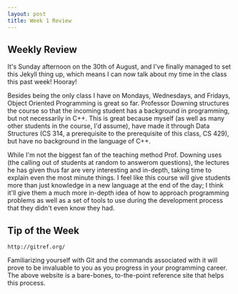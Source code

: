 ```yaml
---
layout: post
title: Week 1 Review
---
```


## Weekly Review

It's Sunday afternoon on the 30th of August, and I've finally managed to set this Jekyll thing up, which means I can now talk about my time in the class this past week! Hooray!

Besides being the only class I have on Mondays, Wednesdays, and Fridays, Object Oriented Programming is great so far. Professor Downing structures the course so that the incoming student has a background in programming, but not necessarily in C++. This is great because myself (as well as many other students in the course, I'd assume), have made it through Data Structures (CS 314, a prerequisite to the prerequisite of this class, CS 429), but have no background in the language of C++.

While I'm not the biggest fan of the teaching method Prof. Downing uses (the calling out of students at random to answerom questions), the lectures he has given thus far are very interesting and in-depth, taking time to explain even the most minute things. I feel like this course will give students more than just knowledge in a new language at the end of the day; I think it'll give them a much more in-depth idea of how to approach programming problems as well as a set of tools to use during the development process that they didn't even know they had.

## Tip of the Week 

    http://gitref.org/

Familiarizing yourself with Git and the commands associated with it will prove to be invaluable to you as you progress in your programming career. The above website is a bare-bones, to-the-point reference site that helps this process.
